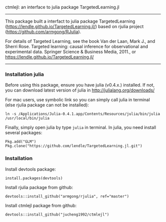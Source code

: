 ctmlejl: an interface to julia package TargetedLearning.jl


--------------------------

This package built a interfact to julia package TargetedLearning (https://lendle.github.io/TargetedLearning.jl/) based on rjulia project (https://github.com/armgong/RJulia).

For details of Targeted Learning, see the book Van der Laan, Mark J., and Sherri Rose. Targeted learning: causal inference for observational and experimental data. Springer Science & Business Media, 2011., or https://lendle.github.io/TargetedLearning.jl/


--------------------------
### Installation julia

Before using this package, ensure you have julia (v0.4.x.) installed. If not, you can download latest version of julia in http://julialang.org/downloads/

For mac users, use symbolic link so you can simply call julia in terminal (else rjulia package can not be installed):

```
ln -s /Applications/Julia-0.4.1.app/Contents/Resources/julia/bin/julia /usr/local/bin/julia

```

Finally, simply open julia by type `julia` in terminal. In julia, you need install several packages:

```
Pkg.add("GLM")
Pkg.clone("https://github.com/lendle/TargetedLearning.jl.git")
```


### Installation

Install devtools package:

```
install.packages(devtools)
```

Install rjulia package from github:
```
devtools::install_github("armgong/rjulia", ref="master")
```


Install ctmlejl package from github:
```
devtools::install_github("jucheng1992/ctmlejl")
```